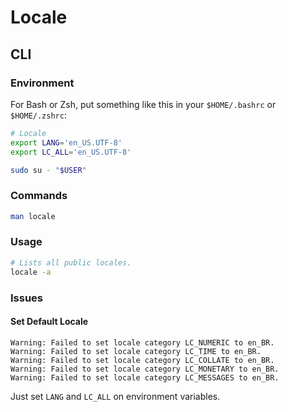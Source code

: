 # Locale

## CLI

### Environment

For Bash or Zsh, put something like this in your `$HOME/.bashrc` or `$HOME/.zshrc`:

```sh
# Locale
export LANG='en_US.UTF-8'
export LC_ALL='en_US.UTF-8'
```

```sh
sudo su - "$USER"
```

### Commands

```sh
man locale
```

### Usage

```sh
# Lists all public locales.
locale -a
```

### Issues

#### Set Default Locale

```log
Warning: Failed to set locale category LC_NUMERIC to en_BR.
Warning: Failed to set locale category LC_TIME to en_BR.
Warning: Failed to set locale category LC_COLLATE to en_BR.
Warning: Failed to set locale category LC_MONETARY to en_BR.
Warning: Failed to set locale category LC_MESSAGES to en_BR.
```

Just set `LANG` and `LC_ALL` on environment variables.
